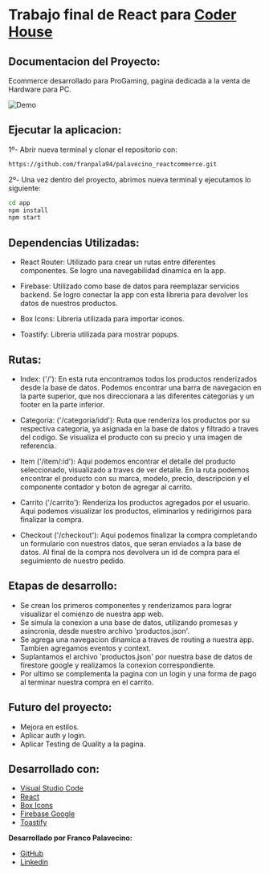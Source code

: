 # Trabajo final de React para [Coder House](https://www.coderhouse.com/)

## Documentacion del Proyecto:
Ecommerce desarrollado para ProGaming, pagina dedicada a la venta de Hardware para PC.

![Demo](https://imgkub.com/image/RvA1j)

## Ejecutar la aplicacion: 
1º- Abrir nueva terminal y clonar el repositorio con:
```sh
https://github.com/franpala94/palavecino_reactcommerce.git
```
2º- Una vez dentro del proyecto, abrimos nueva terminal y ejecutamos lo siguiente:
```sh
cd app
npm install
npm start
```
## Dependencias Utilizadas:
- React Router: Utilizado para crear un rutas entre diferentes componentes. Se logro una navegabilidad dinamica en la app.

- Firebase: Utilizado como base de datos para reemplazar servicios backend. Se logro conectar la app con esta libreria para devolver los datos de nuestros productos.

- Box Icons: Libreria utilizada para importar iconos. 

- Toastify: Libreria utilizada para mostrar popups.

## Rutas:
- Index: ('/'): En esta ruta encontramos todos los productos renderizados desde la base de datos. Podemos encontrar una barra de navegacion en la parte superior, que nos direccionara a las diferentes categorias y un footer en la parte inferior.

- Categoria: ('/categoria/idd'): Ruta que renderiza los productos por su respectiva categoria, ya asignada en la base de datos y filtrado a traves del codigo. Se visualiza el producto con su precio y una imagen de referencia. 

- Item ('/item/:id'): Aqui podemos encontrar el detalle del producto seleccionado, visualizado a traves de ver detalle. En la ruta podemos encontrar el producto con su marca, modelo, precio, descripcion y el componente contador y boton de agregar al carrito.

- Carrito ('/carrito'): Renderiza los productos agregados por el usuario. Aqui podemos visualizar los productos, eliminarlos y redirigirnos para finalizar la compra.

- Checkout ('/checkout'): Aqui podemos finalizar la compra completando un formulario con nuestros datos, que seran enviados a la base de datos. Al final de la compra nos devolvera un id de compra para el seguimiento de nuestro pedido.

## Etapas de desarrollo:
- Se crean los primeros componentes y renderizamos para lograr visualizar el comienzo de nuestra app web.
- Se simula la conexion a una base de datos, utilizando promesas y asincronia, desde nuestro archivo 'productos.json'.
- Se agrega una navegacion dinamica a traves de routing a nuestra app. Tambien agregamos eventos y context.
- Suplantamos el archivo 'productos.json' por nuestra base de datos de firestore google y realizamos la conexion correspondiente.
- Por ultimo se complementa la pagina con un login y una forma de pago al terminar nuestra compra en el carrito.

## Futuro del proyecto:
- Mejora en estilos.
- Aplicar auth y login.
- Aplicar Testing de Quality a la pagina.


## Desarrollado con:
- [Visual Studio Code](https://code.visualstudio.com/)
- [React](https://es.reactjs.org/)
- [Box Icons](https://boxicons.com/)
- [Firebase Google](https://firebase.google.com/)
- [Toastify](https://www.npmjs.com/package/react-toastify/)

**Desarrollado por Franco Palavecino:**
- [GitHub](https://github.com/franpala94)
- [Linkedin](https://www.linkedin.com/in/franco-palavecino/)

